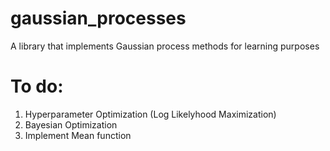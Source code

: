 # gaussian_processes
A library that implements Gaussian process methods for learning purposes


# To do:
1. Hyperparameter Optimization (Log Likelyhood Maximization)
2. Bayesian Optimization
3. Implement Mean function
